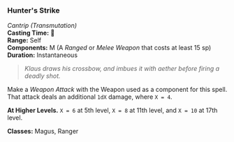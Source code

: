 ### Hunter's Strike
*Cantrip (Transmutation)*  
**Casting Time:** 🔺  
**Range:** Self  
**Components:** M (A *Ranged* or *Melee Weapon* that costs at least 15 sp)  
**Duration:** Instantaneous  

> *Klaus draws his crossbow, and imbues it with aether before firing a deadly shot.*

Make a *Weapon Attack* with the Weapon used as a component for this spell. That attack deals an additional `1dX` damage, where `X = 4`.

**At Higher Levels.** `X = 6` at 5th level, `X = 8` at 11th level, and `X = 10` at 17th level.

**Classes:** Magus, Ranger
